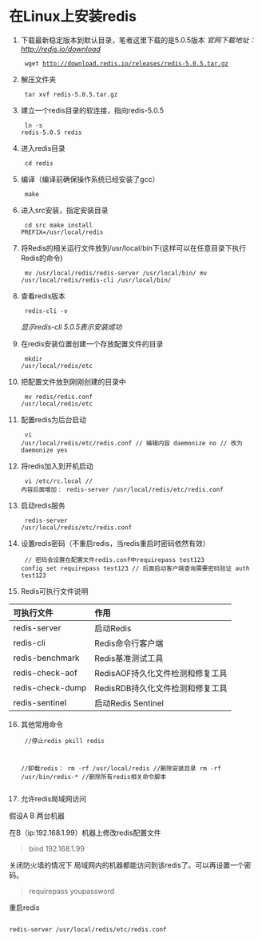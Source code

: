 # 在Linux上安装redis

1. 下载最新稳定版本到默认目录，笔者这里下载的是5.0.5版本
    *官网下载地址：http://redis.io/download*
<code><pre>
    wget http://download.redis.io/releases/redis-5.0.5.tar.gz
</pre></code>

2. 解压文件夹
<code><pre>
    tar xvf redis-5.0.5.tar.gz
</pre></code>

3. 建立一个redis目录的软连接，指向redis-5.0.5
<code><pre>
    ln -s redis-5.0.5 redis
</pre></code>

4. 进入redis目录
<code><pre>
    cd redis
</pre></code>

5. 编译（编译前确保操作系统已经安装了gcc）
<code><pre>
    make
</pre></code>

6. 进入src安装，指定安装目录
<code><pre>
    cd src
    make install PREFIX=/usr/local/redis
</pre></code>

7. 将Redis的相关运行文件放到/usr/local/bin下(这样可以在任意目录下执行Redis的命令)
<code><pre>
    mv /usr/local/redis/redis-server /usr/local/bin/
    mv /usr/local/redis/redis-cli /usr/local/bin/
</pre></code>

8. 查看redis版本
<code><pre>
    redis-cli -v
</pre></code>
    *显示redis-cli 5.0.5表示安装成功*

9. 在redis安装位置创建一个存放配置文件的目录
<code><pre>
    mkdir /usr/local/redis/etc
</pre></code>

10. 把配置文件放到刚刚创建的目录中
<code><pre>
    mv redis/redis.conf /usr/local/redis/etc
</pre></code>

11. 配置redis为后台启动
<code><pre>
    vi /usr/local/redis/etc/redis.conf
    // 编辑内容
    daemonize no
    // 改为
    daemonize yes
</pre></code>

12. 将redis加入到开机启动
<code><pre>
    vi /etc/rc.local
    // 内容后面增加：
    redis-server /usr/local/redis/etc/redis.conf
</pre></code>

13. 启动redis服务
<code><pre>
    redis-server /usr/local/redis/etc/redis.conf
</pre></code>

14. 设置redis密码（不重启redis，当redis重启时密码依然有效）
<code><pre>
    // 密码会设置在配置文件redis.conf中requirepass test123
    config set requirepass test123
    // 后面启动客户端查询需要密码验证
    auth test123
</pre></code>

15. Redis可执行文件说明

| 可执行文件 | 作用 |
| :--- | :--- |
| redis-server | 启动Redis |
| redis-cli | Redis命令行客户端 |
| redis-benchmark | Redis基准测试工具 |
| redis-check-aof | RedisAOF持久化文件检测和修复工具 |
| redis-check-dump | RedisRDB持久化文件检测和修复工具 |
| redis-sentinel | 启动Redis Sentinel |

16. 其他常用命令
<code><pre>
    //停止redis
    pkill redis  
    
    //卸载redis：
    rm -rf /usr/local/redis //删除安装目录
    rm -rf /usr/bin/redis-* //删除所有redis相关命令脚本
</pre></code>

17. 允许redis局域网访问<br/>

假设A B 两台机器<br/>

在B（ip:192.168.1.99）机器上修改redis配置文件<br/>

> bind 192.168.1.99

关闭防火墙的情况下 局域网内的机器都能访问到该redis了。可以再设置一个密码。<br/>

> requirepass  youpassword

重启redis<br/>

<code>
redis-server /usr/local/redis/etc/redis.conf
</code>
